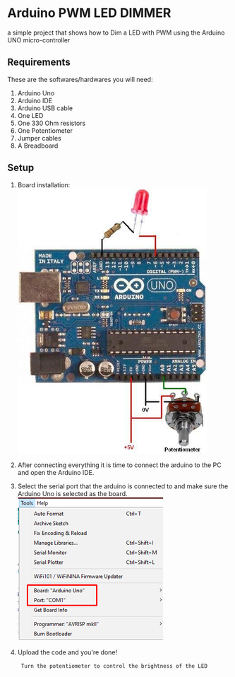 # Arduino PWM LED DIMMER

a simple project that shows how to Dim a LED with PWM using the Arduino UNO micro-controller

## Requirements

These are the softwares/hardwares you will need:

1. Arduino Uno
2. Arduino IDE 
3. Arduino USB cable
4. One LED 
5. One 330 Ohm resistors
6. One Potentiometer
7. Jumper cables
8. A Breadboard

## Setup

1. Board installation:  
	![board-setup](screenshots/circuit.bmp)

2. After connecting everything it is time to connect the arduino to the PC and open the Arduino IDE.  

3. Select the serial port that the arduino is connected to and make sure the Arduino Uno is selected as the board.  
	![select-board](screenshots/select-board.bmp)

4. Upload the code and you're done!

        Turn the potentiometer to control the brightness of the LED